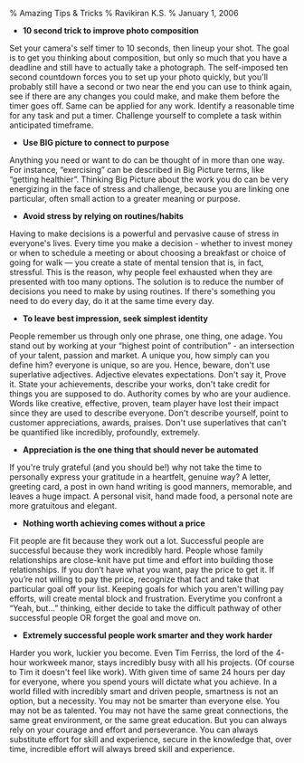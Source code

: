 % Amazing Tips & Tricks
% Ravikiran K.S.
% January 1, 2006


  - **10 second trick to improve photo composition**

Set your camera's self timer to 10 seconds, then lineup your shot. The
goal is to get you thinking about composition, but only so much that you
have a deadline and still have to actually take a photograph. The
self-imposed ten second countdown forces you to set up your photo
quickly, but you'll probably still have a second or two near the end you
can use to think again, see if there are any changes you could make, and
make them before the timer goes off. Same can be applied for any work.
Identify a reasonable time for any task and put a timer. Challenge
yourself to complete a task within anticipated timeframe.

  - **Use BIG picture to connect to purpose**

Anything you need or want to do can be thought of in more than one way.
For instance, “exercising” can be described in Big Picture terms, like
“getting healthier”. Thinking Big Picture about the work you do can be
very energizing in the face of stress and challenge, because you are
linking one particular, often small action to a greater meaning or
purpose.

  - **Avoid stress by relying on routines/habits**

Having to make decisions is a powerful and pervasive cause of stress in
everyone's lives. Every time you make a decision - whether to invest
money or when to schedule a meeting or about choosing a breakfast or
choice of going for walk — you create a state of mental tension that is,
in fact, stressful. This is the reason, why people feel exhausted when
they are presented with too many options. The solution is to reduce the
number of decisions you need to make by using routines. If there's
something you need to do every day, do it at the same time every day.

  - **To leave best impression, seek simplest identity**

People remember us through only one phrase, one thing, one adage. You
stand out by working at your “highest point of contribution” - an
intersection of your talent, passion and market. A unique you, how
simply can you define him? everyone is unique, so are you. Hence,
beware, don't use superlative adjectives. Adjective elevates
expectations. Don't say it, Prove it. State your achievements, describe
your works, don't take credit for things you are supposed to do.
Authority comes by who are your audience. Words like creative,
effective, proven, team player have lost their impact since they are
used to describe everyone. Don't describe yourself, point to customer
appreciations, awards, praises. Don't use superlatives that can't be
quantified like incredibly, profoundly, extremely.

  - **Appreciation is the one thing that should never be automated**

If you're truly grateful (and you should be\!) why not take the time to
personally express your gratitude in a heartfelt, genuine way? A letter,
greeting card, a post in own hand writing is good manners, memorable,
and leaves a huge impact. A personal visit, hand made food, a personal
note are more gratuitous and elegant.

  - **Nothing worth achieving comes without a price**

Fit people are fit because they work out a lot. Successful people are
successful because they work incredibly hard. People whose family
relationships are close-knit have put time and effort into building
those relationships. If you don’t have what you want, pay the price to
get it. If you’re not willing to pay the price, recognize that fact and
take that particular goal off your list. Keeping goals for which you
aren't willing pay efforts, will create mental block and frustration.
Everytime you confront a “Yeah, but…” thinking, either decide to take
the difficult pathway of other successful people OR forget the goal and
move on.

  - **Extremely successful people work smarter and they work harder**

Harder you work, luckier you become. Even Tim Ferriss, the lord of the
4-hour workweek manor, stays incredibly busy with all his projects. (Of
course to Tim it doesn't feel like work). With given time of same 24
hours per day for everyone, where you spend yours will dictate what you
achieve. In a world filled with incredibly smart and driven people,
smartness is not an option, but a necessity. You may not be smarter than
everyone else. You may not be as talented. You may not have the same
great connections, the same great environment, or the same great
education. But you can always rely on your courage and effort and
perseverance. You can always substitute effort for skill and experience,
secure in the knowledge that, over time, incredible effort will always
breed skill and experience.

